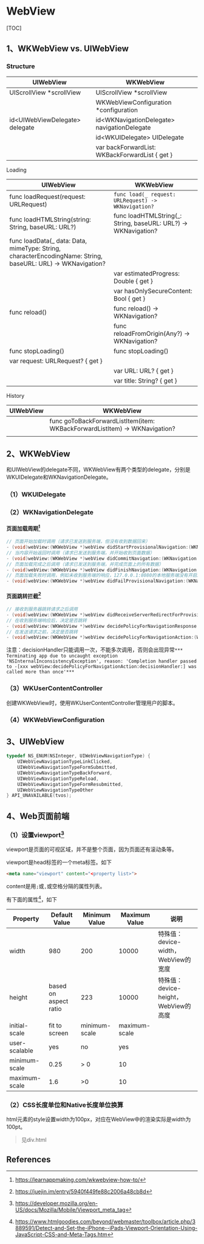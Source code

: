 # WebView

[TOC]

## 1、WKWebView vs. UIWebView



### Structure

| UIWebView                       | WKWebView                                      |
| ------------------------------- | ---------------------------------------------- |
| UIScrollView *scrollView        | UIScrollView *scrollView                       |
|                                 | WKWebViewConfiguration *configuration          |
| id\<UIWebViewDelegate> delegate | id\<WKNavigationDelegate> navigationDelegate   |
|                                 | id\<WKUIDelegate> UIDelegate                   |
|                                 | var backForwardList: WKBackForwardList { get } |



Loading

| UIWebView                                                    | WKWebView                                                    |
| ------------------------------------------------------------ | ------------------------------------------------------------ |
| func loadRequest(request: URLRequest)                        | `func load(_ request: URLRequest) -> WKNavigation?`          |
| func loadHTMLString(string: String, baseURL: URL?)           | func loadHTMLString(_: String, baseURL: URL?) -> WKNavigation? |
| func loadData(_ data: Data, mimeType: String, characterEncodingName: String, baseURL: URL) -> WKNavigation? |                                                              |
|                                                              | var estimatedProgress: Double { get }                        |
|                                                              | var hasOnlySecureContent: Bool { get }                       |
| func reload()                                                | func reload() -> WKNavigation?                               |
|                                                              | func reloadFromOrigin(Any?) -> WKNavigation?                 |
| func stopLoading()                                           | func stopLoading()                                           |
| var request: URLRequest? { get }                             |                                                              |
|                                                              | var URL: URL? { get }                                        |
|                                                              | var title: String? { get }                                   |



History

| UIWebView | WKWebView                                                    |
| --------- | ------------------------------------------------------------ |
|           | func goToBackForwardListItem(item: WKBackForwardListItem) -> WKNavigation? |
|           |                                                              |







## 2、WKWebView

和UIWebView的delegate不同，WKWebView有两个类型的delegate，分别是WKUIDelegate和WKNavigationDelegate。



### （1）WKUIDelegate





### （2）WKNavigationDelegate

#### 页面加载周期[^1]

```objective-c
// 页面开始加载时调用（请求已发送到服务端，但没有收到数据回来）
- (void)webView:(WKWebView *)webView didStartProvisionalNavigation:(WKNavigation *)navigation;
// 当内容开始返回时调用（请求已发送到服务端，并开始收到页面数据）
- (void)webView:(WKWebView *)webView didCommitNavigation:(WKNavigation *)navigation;
// 页面加载完成之后调用（请求已发送到服务端，并完成页面上的所有数据）
- (void)webView:(WKWebView *)webView didFinishNavigation:(WKNavigation *)navigation;
// 页面加载失败时调用，例如未收到服务端的响应，127.0.0.1:8080的本地服务端没有开启。
- (void)webView:(WKWebView *)webView didFailProvisionalNavigation:(WKNavigation *)navigation;
```



#### 页面跳转拦截[^4]

```objective-c
// 接收到服务器跳转请求之后调用
- (void)webView:(WKWebView *)webView didReceiveServerRedirectForProvisionalNavigation:(WKNavigation *)navigation;
// 在收到服务端响应后，决定是否跳转
- (void)webView:(WKWebView *)webView decidePolicyForNavigationResponse:(WKNavigationResponse *)navigationResponse decisionHandler:(void (^)(WKNavigationResponsePolicy))decisionHandler;
// 在发送请求之前，决定是否跳转
- (void)webView:(WKWebView *)webView decidePolicyForNavigationAction:(WKNavigationAction *)navigationAction decisionHandler:(void (^)(WKNavigationActionPolicy))decisionHandler;
```

注意：decisionHandler只能调用一次，不能多次调用，否则会出现异常`*** Terminating app due to uncaught exception 'NSInternalInconsistencyException', reason: 'Completion handler passed to -[xxx webView:decidePolicyForNavigationAction:decisionHandler:] was called more than once'***`





### （3）WKUserContentController

创建WKWebView时，使用WKUserContentController管理用户的脚本。



### （4）WKWebViewConfiguration







## 3、UIWebView



```objective-c
typedef NS_ENUM(NSInteger, UIWebViewNavigationType) {
    UIWebViewNavigationTypeLinkClicked,
    UIWebViewNavigationTypeFormSubmitted,
    UIWebViewNavigationTypeBackForward,
    UIWebViewNavigationTypeReload,
    UIWebViewNavigationTypeFormResubmitted,
    UIWebViewNavigationTypeOther
} API_UNAVAILABLE(tvos);
```



## 4、Web页面前端

### （1）设置viewport[^2]

viewport是页面的可视区域，并不是整个页面，因为页面还有滚动条等。

viewport是head标签的一个meta标签。如下

```html
<meta name="viewport" content="<property list>">
```

content是用`;`或`,`或空格分隔的属性列表。

有下面的属性[^3]，如下

| Property      | Default Value         | Minimum Value | Maximum Value | 说明                                 |
| ------------- | --------------------- | ------------- | ------------- | ------------------------------------ |
| width         | 980                   | 200           | 10000         | 特殊值：device-width，WebView的宽度  |
| height        | based on aspect ratio | 223           | 10000         | 特殊值：device-height，WebView的高度 |
| initial-scale | fit to screen         | minimum-scale | maximum-scale |                                      |
| user-scalable | yes                   | no            | yes           |                                      |
| minimum-scale | 0.25                  | > 0           | 10            |                                      |
| maximum-scale | 1.6                   | >0            | 10            |                                      |







### （2）CSS长度单位和Native长度单位换算

html元素的style设置width为100px，对应在WebView中的渲染实际是width为100pt。

> 见div.html





## References

[^1]:https://learnappmaking.com/wkwebview-how-to/

[^2]:https://developer.mozilla.org/en-US/docs/Mozilla/Mobile/Viewport_meta_tag
[^3]:https://www.htmlgoodies.com/beyond/webmaster/toolbox/article.php/3889591/Detect-and-Set-the-iPhone--iPads-Viewport-Orientation-Using-JavaScript-CSS-and-Meta-Tags.htm
[^4]:https://juejin.im/entry/5940f449fe88c2006a48cb8d



